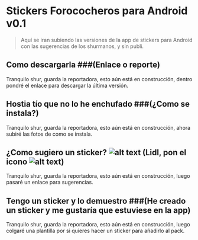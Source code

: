 # Stickers Forococheros para Android v0.1

> Aquí se iran subiendo las versiones de la app de stickers para Android con las sugerencias de los shurmanos, y sin publi.

## Como descargarla ###(Enlace o reporte)

Tranquilo shur, guarda la reportadora, esto aún está en construcción, dentro pondré el enlace para descargar la última versión.

## Hostia tío que no lo he enchufado ###(¿Como se instala?)

Tranquilo shur, guarda la reportadora, esto aún está en construcción, ahora subiré las fotos de como se instala.

## ¿Como sugiero un sticker? ![alt text](http://i40.tinypic.com/35i2loo.gif "roto2d2") (Lidl, pon el icono ![alt text](http://i40.tinypic.com/35i2loo.gif "roto2d2"))

Tranquilo shur, guarda la reportadora, esto aún está en construcción, luego pasaré un enlace para sugerencias.

## Tengo un sticker y lo demuestro ###(He creado un sticker y me gustaría que estuviese en la app)

Tranquilo shur, guarda la reportadora, esto aún está en construcción, luego colgaré una plantilla por si quieres hacer un sticker para añadirlo al pack.
